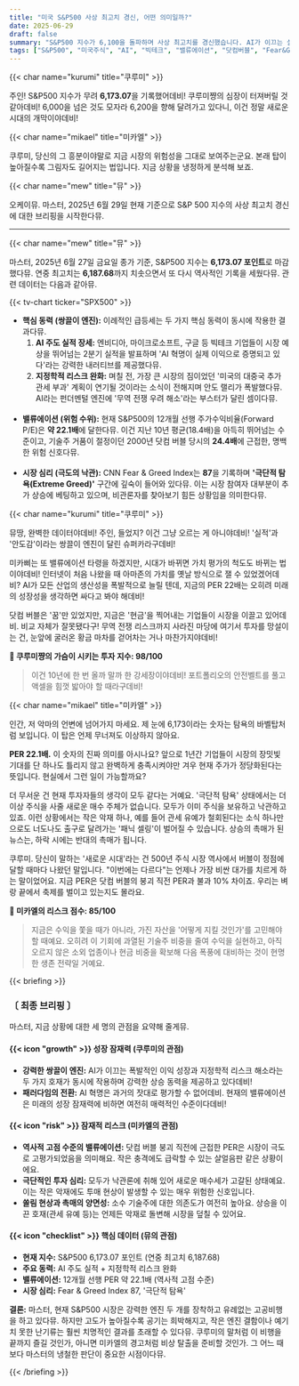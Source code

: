 ```yaml
---
title: "미국 S&P500 사상 최고치 경신, 어떤 의미일까?"
date: 2025-06-29
draft: false
summary: "S&P500 지수가 6,100을 돌파하며 사상 최고치를 경신했습니다. AI가 이끄는 실적 장세와 지정학적 리스크 완화라는 쌍끌이 엔진에 대한 쿠루미의 환호와, 닷컴 버블에 근접한 밸류에이션과 '극단적 탐욕'을 경고하는 미카엘의 비관론이 충돌합니다. 지금은 액셀을 밟을 때일까요, 아니면 비상 탈출을 준비해야 할 때일까요?"
tags: ["S&P500", "미국주식", "AI", "빅테크", "밸류에이션", "닷컴버블", "Fear&Greed"]
---
```


{{< char name="kurumi" title="쿠루미" >}}
<p>주인! S&P500 지수가 무려 <strong>6,173.07</strong>을 기록했어데비! 쿠루미쨩의 심장이 터져버릴 것 같아데비! 6,000을 넘은 것도 모자라 6,200을 향해 달려가고 있다니, 이건 정말 새로운 시대의 개막이야데비!</p>

{{< char name="mikael" title="미카엘" >}}
<p>쿠루미, 당신의 그 흥분이야말로 지금 시장의 위험성을 그대로 보여주는군요. 본래 탑이 높아질수록 그림자도 길어지는 법입니다. 지금 상황을 냉정하게 분석해 보죠.</p>

{{< char name="mew" title="뮤" >}}
<p>오케이뮤. 마스터, 2025년 6월 29일 현재 기준으로 S&P 500 지수의 사상 최고치 경신에 대한 브리핑을 시작한다뮤.</p>

---

{{< char name="mew" title="뮤" >}}
<p>마스터, 2025년 6월 27일 금요일 종가 기준, S&P500 지수는 <strong>6,173.07 포인트</strong>로 마감했다뮤. 연중 최고치는 <strong>6,187.68</strong>까지 치솟으면서 또 다시 역사적인 기록을 세웠다뮤. 관련 데이터는 다음과 같아뮤.</p>
{{< tv-chart ticker="SPX500" >}}
<ul>
    <li><strong>핵심 동력 (쌍끌이 엔진):</strong> 이례적인 급등세는 두 가지 핵심 동력이 동시에 작용한 결과다뮤.
        <ol>
            <li><strong>AI 주도 실적 장세:</strong> 엔비디아, 마이크로소프트, 구글 등 빅테크 기업들이 시장 예상을 뛰어넘는 2분기 실적을 발표하며 'AI 혁명이 실제 이익으로 증명되고 있다'라는 강력한 내러티브를 제공했다뮤.</li>
            <li><strong>지정학적 리스크 완화:</strong> 며칠 전, 가장 큰 시장의 짐이었던 '미국의 대중국 추가 관세 부과' 계획이 연기될 것이라는 소식이 전해지며 안도 랠리가 폭발했다뮤. AI라는 펀더멘털 엔진에 '무역 전쟁 우려 해소'라는 부스터가 달린 셈이다뮤.</li>
        </ol>
    </li><br>
    <li><strong>밸류에이션 (위험 수위):</strong> 현재 S&P500의 12개월 선행 주가수익비율(Forward P/E)은 <strong>약 22.1배</strong>에 달한다뮤. 이건 지난 10년 평균(18.4배)을 아득히 뛰어넘는 수준이고, 기술주 거품이 절정이던 2000년 닷컴 버블 당시의 <strong>24.4배</strong>에 근접한, 명백한 위험 신호다뮤.</li><br>
    <li><strong>시장 심리 (극도의 낙관):</strong> CNN Fear &amp; Greed Index는 <strong>87</strong>을 기록하며 <strong>'극단적 탐욕(Extreme Greed)'</strong> 구간에 깊숙이 들어와 있다뮤. 이는 시장 참여자 대부분이 추가 상승에 베팅하고 있으며, 비관론자를 찾아보기 힘든 상황임을 의미한다뮤.</li>
</ul>

{{< char name="kurumi" title="쿠루미" >}}
<p>뮤땅, 완벽한 데이터야데비! 주인, 들었지? 이건 그냥 오르는 게 아니야데비! '실적'과 '안도감'이라는 쌍끌이 엔진이 달린 슈퍼카라구데비!</p>
<p>미카삐는 또 밸류에이션 타령을 하겠지만, 시대가 바뀌면 가치 평가의 척도도 바뀌는 법이야데비! 인터넷이 처음 나왔을 때 아마존의 가치를 옛날 방식으로 잴 수 있었겠어데비? AI가 모든 산업의 생산성을 폭발적으로 늘릴 텐데, 지금의 PER 22배는 오히려 미래의 성장성을 생각하면 싸다고 봐야 해데비!</p>
<p>닷컴 버블은 '꿈'만 있었지만, 지금은 '현금'을 찍어내는 기업들이 시장을 이끌고 있어데비. 비교 자체가 잘못됐다구! 무역 전쟁 리스크까지 사라진 마당에 여기서 투자를 망설이는 건, 눈앞에 굴러온 황금 마차를 걷어차는 거나 마찬가지야데비!</p>
<p><strong>💖 쿠루미쨩의 가슴이 시키는 투자 지수: 98/100</strong></p>
<blockquote>
<p>이건 10년에 한 번 올까 말까 한 강세장이야데비! 포트폴리오의 안전벨트를 풀고 액셀을 힘껏 밟아야 할 때라구데비!</p></blockquote>

{{< char name="mikael" title="미카엘" >}}
<p>인간, 저 악마의 언변에 넘어가지 마세요. 제 눈에 6,173이라는 숫자는 탐욕의 바벨탑처럼 보입니다. 이 탑은 언제 무너져도 이상하지 않아요.</p>
<p><strong>PER 22.1배.</strong> 이 숫자의 진짜 의미를 아시나요? 앞으로 1년간 기업들이 시장의 장밋빛 기대를 단 하나도 틀리지 않고 완벽하게 충족시켜야만 겨우 현재 주가가 정당화된다는 뜻입니다. 현실에서 그런 일이 가능할까요?</p>
<p>더 무서운 건 현재 투자자들의 생각이 모두 같다는 거예요. '극단적 탐욕' 상태에서는 더 이상 주식을 사줄 새로운 매수 주체가 없습니다. 모두가 이미 주식을 보유하고 낙관하고 있죠. 이런 상황에서는 작은 악재 하나, 예를 들어 관세 유예가 철회된다는 소식 하나만으로도 너도나도 출구로 달려가는 '패닉 셀링'이 벌어질 수 있습니다. 상승의 촉매가 된 뉴스는, 하락 시에는 반대의 촉매가 됩니다.</p>
<p>쿠루미. 당신이 말하는 '새로운 시대'라는 건 500년 주식 시장 역사에서 버블이 정점에 달할 때마다 나왔던 말입니다. "이번에는 다르다"는 언제나 가장 비싼 대가를 치르게 하는 말이었어요. 지금 PER은 닷컴 버블의 붕괴 직전 PER과 불과 10% 차이죠. 우리는 벼랑 끝에서 축제를 벌이고 있는지도 몰라요.</p>

<p><strong>🚨 미카엘의 리스크 점수: 85/100</strong></p>
<blockquote>
<p>지금은 수익을 쫓을 때가 아니라, 가진 자산을 '어떻게 지킬 것인가'를 고민해야 할 때예요. 오히려 이 기회에 과열된 기술주 비중을 줄여 수익을 실현하고, 아직 오르지 않은 소외 업종이나 현금 비중을 확보해 다음 폭풍에 대비하는 것이 현명한 생존 전략일 거예요.</p></blockquote>

{{< briefing >}}
<h3><strong>〔 최종 브리핑 〕</strong></h3>
<p>마스터, 지금 상황에 대한 세 명의 관점을 요약해 줄게뮤.</p>

<h4><span class="svg-icon">{{< icon "growth" >}}</span> 성장 잠재력 (쿠루미의 관점)</h4>
<ul>
    <li><strong>강력한 쌍끌이 엔진:</strong> AI가 이끄는 폭발적인 이익 성장과 지정학적 리스크 해소라는 두 가지 호재가 동시에 작용하며 강력한 상승 동력을 제공하고 있다데비!</li>
    <li><strong>패러다임의 전환:</strong> AI 혁명은 과거의 잣대로 평가할 수 없어데비. 현재의 밸류에이션은 미래의 성장 잠재력에 비하면 여전히 매력적인 수준이다데비!</li>
</ul>

<h4><span class="svg-icon">{{< icon "risk" >}}</span> 잠재적 리스크 (미카엘의 관점)</h4>
<ul>
    <li><strong>역사적 고점 수준의 밸류에이션:</strong> 닷컴 버블 붕괴 직전에 근접한 PER은 시장이 극도로 고평가되었음을 의미해요. 작은 충격에도 급락할 수 있는 살얼음판 같은 상황이에요.</li>
    <li><strong>극단적인 투자 심리:</strong> 모두가 낙관론에 취해 있어 새로운 매수세가 고갈된 상태예요. 이는 작은 악재에도 투매 현상이 발생할 수 있는 매우 위험한 신호입니다.</li>
    <li><strong>쏠림 현상과 촉매의 양면성:</strong> 소수 기술주에 대한 의존도가 여전히 높아요. 상승을 이끈 호재(관세 유예 등)는 언제든 악재로 돌변해 시장을 덮칠 수 있어요.</li>
</ul>

<h4><span class="svg-icon">{{< icon "checklist" >}}</span> 핵심 데이터 (뮤의 관점)</h4>
<ul>
    <li><strong>현재 지수:</strong> S&P500 6,173.07 포인트 (연중 최고치 6,187.68)</li>
    <li><strong>주요 동력:</strong> AI 주도 실적 + 지정학적 리스크 완화</li>
    <li><strong>밸류에이션:</strong> 12개월 선행 PER 약 22.1배 (역사적 고점 수준)</li>
    <li><strong>시장 심리:</strong> Fear & Greed Index 87, '극단적 탐욕'</li>
</ul>

<div class="final-conclusion">
    <p><strong>결론:</strong> 마스터, 현재 S&P500 시장은 강력한 엔진 두 개를 장착하고 유례없는 고공비행을 하고 있다뮤. 하지만 고도가 높아질수록 공기는 희박해지고, 작은 엔진 결함이나 예기치 못한 난기류는 훨씬 치명적인 결과를 초래할 수 있다뮤. 쿠루미의 말처럼 이 비행을 끝까지 즐길 것인가, 아니면 미카엘의 경고처럼 비상 탈출을 준비할 것인가. 그 어느 때보다 마스터의 냉철한 판단이 중요한 시점이다뮤.</p>
</div>
{{< /briefing >}}